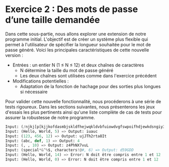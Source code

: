 # Exercice 2 : Des mots de passe d’une taille demandée

Dans cette sous-partie, nous allons explorer une extension de notre programme initial. L'objectif est de créer un système plus flexible qui permet à l'utilisateur de spécifier la longueur souhaitée pour le mot de passe généré. Voici les principales caractéristiques de cette nouvelle version :

- Entrées : un entier N (1 ≤ N ≤ 12) et deux chaînes de caractères
    - N détermine la taille du mot de passe généré
    - Les deux chaînes sont utilisées comme dans l'exercice précédent
- Modifications potentielles :
    - Adaptation de la fonction de hachage pour des sorties plus longues si nécessaire

Pour valider cette nouvelle fonctionnalité, nous procéderons à une série de tests rigoureux. Dans les sections suivantes, nous présenterons les jeux d'essais les plus pertinents ainsi qu'une liste complète de cas de tests pour assurer la robustesse de notre programme.

```python
Input: (/njkj[p[kjjkofdasmbjskldfhejwqkldvbfuiowdvgfswpoifhdjewkdsngiy3uejdscnbfjriueodjsck, fdsDW2345+-*-/-*//*-//*-*/4-45*4*fdhaejgydhusjdkabsgetuidjskcbshreuwidjsksreyuiwdsjvbrhkyui-, 8) => Output: flqH2eQA
Input: (Hello, World, 5) => Output: iuauc
Input: (123, 456, 12) => Output: ujJTh2rta8It
Input: (abc, def, 1) => Output: 4
Input: (, , 10) => Output: z4PhNX7vuL
Input: (special*&^%$, characters!@#, 6) => Output: d59GDD
Input: (Hello, World, 14) => Error: N doit être compris entre 1 et 12
Input: (Hello, World, 0) => Error: N doit être compris entre 1 et 12
```